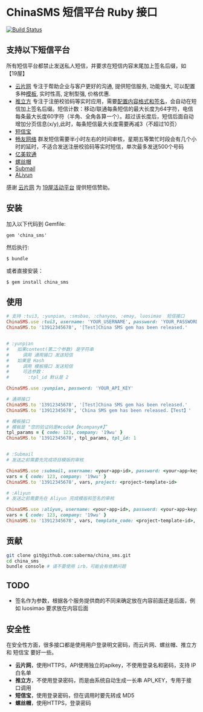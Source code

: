 # ChinaSMS 短信平台 Ruby 接口

[![Build Status](https://travis-ci.org/saberma/china_sms.png?branch=master)](https://travis-ci.org/saberma/china_sms)

## 支持以下短信平台

所有短信平台都禁止发送私人短信，并要求在短信内容末尾加上签名后缀，如【19屋】

* [云片网](http://www.yunpian.com/) 专注于帮助企业与客户更好的沟通, 提供短信服务, 功能强大, 可以配置多种[模板](http://www.yunpian.com/api/tpl.html), 实时性高, 定制型强, 价格优惠.
* [推立方](http://tui3.com/) 专注于注册校验码等实时应用，需要[配置内容格式和签名](http://www.tui3.com/Members/smsconfigv2/)，会自动在短信加上签名后缀。短信计数：移动/联通每条短信的最大长度为64字符，电信每条最大长度60字符（半角、全角各算一个）。超过该长度后，短信后面自动增加分页信息(x/y),此时，每条短信最大长度需要再减3（不超过10页）
* [短信宝](http://www.smsbao.com/)
* [畅友网络](http://www.chanyoo.cn/) 群发短信需要半小时左右的时间审核，星期五等繁忙时段会有几个小时的延时，不适合发送注册校验码等实时短信，单次最多发送500个号码
* [亿美软通](http://www.emay.cn/)
* [螺丝帽](http://luosimao.com/)
* [Submail](http://submail.cn/sms)
* [ALiyun](https://help.aliyun.com/product/44282.html)

感谢 [云片网](http://yunpian.com/?ref=china_sms) 为 [19屋活动平台](http://19wu.com) 提供短信赞助。

## 安装

加入以下代码到 Gemfile:

    gem 'china_sms'

然后执行:

    $ bundle

或者直接安装：

    $ gem install china_sms

## 使用

```ruby
# 支持 :tui3, :yunpian, :smsbao, :chanyoo, :emay, luosimao  短信接口
ChinaSMS.use :tui3, username: 'YOUR_USERNAME', password: 'YOUR_PASSWORD'
ChinaSMS.to '13912345678', '[Test]China SMS gem has been released.'


# :yunpian
#   如果content(第二个参数) 是字符串
#     调用 通用接口 发送短信
#   如果是 Hash
#     调用 模板接口 发送短信
#     可选参数：
#       :tpl_id 默认是 2

ChinaSMS.use :yunpian, password: 'YOUR_API_KEY'

# 通用接口
ChinaSMS.to '13912345678', '[Test]China SMS gem has been released.'
ChinaSMS.to '13912345678', 'China SMS gem has been released.【Test】'    # luosimao 的签名要放在后面

# 模板接口
# 模板是 "您的验证码是#code#【#company#】”
tpl_params = { code: 123, company: '19wu' }
ChinaSMS.to '13912345678', tpl_params, tpl_id: 1


# :Submail
# 发送之前需要先完成项目模版的审核

ChinaSMS.use :submail, username: <your-app-id>, password: <your-app-key>
vars = { code: 123, company: '19wu' }
ChinaSMS.to '13912345678', vars, project: <project-template-id>

# :Aliyun
# 发送之前需要先在 Aliyun 完成模版和签名的审核

ChinaSMS.use :aliyun, username: <your-app-id>, password: <your-app-key>
vars = { code: 123, company: '19wu' }
ChinaSMS.to '13912345678', vars, template_code: <project-template-id>, sign_name: <sign-name>
```

## 贡献

```bash
git clone git@github.com:saberma/china_sms.git
cd china_sms
bundle console # 请不要使用 irb，可能会有依赖问题
```

## TODO

* 签名作为参数，根据各个服务提供商的不同来确定放在内容前面还是后面，例如 luosimao 要求放在内容后面

## 安全性

在安全性方面，很多接口都是使用用户登录明文密码，而云片网、螺丝帽、推立方 和 短信宝 要好一些。

* **云片网**，使用HTTPS，API使用独立的apikey，不使用登录名和密码，支持 IP 白名单
* **推立方**，不使用登录密码，而是由系统自动生成一长串 API_KEY，专用于接口调用
* **短信宝**，使用登录密码，但在调用时要先转成 MD5
* **螺丝帽**，使用HTTPS，登录密码
